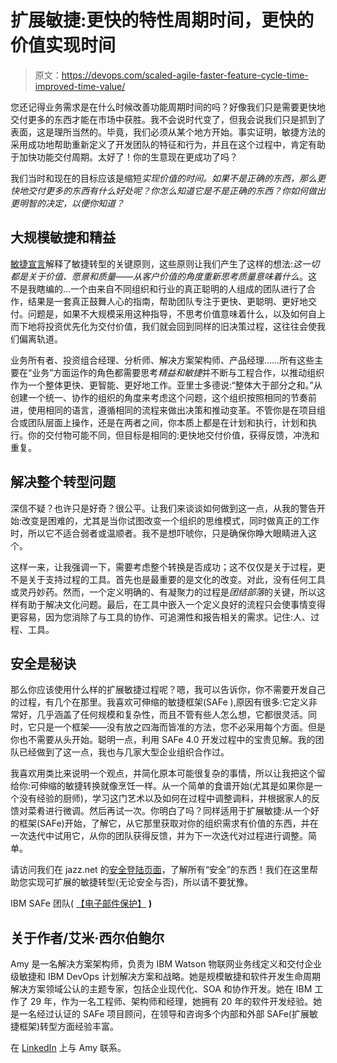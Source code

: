 # 扩展敏捷:更快的特性周期时间，更快的价值实现时间

> 原文：<https://devops.com/scaled-agile-faster-feature-cycle-time-improved-time-value/>

您还记得业务需求是在什么时候改善功能周期时间的吗？好像我们只是需要更快地交付更多的东西才能在市场中获胜。我不会说时代变了，但我会说我们只是抓到了表面，这是理所当然的。毕竟，我们必须从某个地方开始。事实证明，敏捷方法的采用成功地帮助重新定义了开发团队的特征和行为，并且在这个过程中，肯定有助于加快功能交付周期。太好了！你的生意现在更成功了吗？

我们当时和现在的目标应该是缩短*实现价值的时间。如果不是正确的东西，那么更快地交付更多的东西有什么好处呢？你怎么知道它是不是正确的东西？你如何做出更明智的决定，以便你知道？*

## 大规模敏捷和精益

[敏捷宣言](http://www.agilemanifesto.org)解释了敏捷转型的关键原则，这些原则让我们产生了这样的想法:*这一切都是关于价值、愿景和质量——从客户价值的角度重新思考质量意味着什么*。这不是我瞎编的…一个由来自不同组织和行业的真正聪明的人组成的团队进行了合作，结果是一套真正鼓舞人心的指南，帮助团队专注于更快、更聪明、更好地交付。问题是，如果不大规模采用这种指导，不思考价值意味着什么，以及如何自上而下地将投资优先化为交付价值，我们就会回到同样的旧决策过程，这往往会使我们偏离轨道。

业务所有者、投资组合经理、分析师、解决方案架构师、产品经理……所有这些主要在“业务”方面运作的角色都需要思考*精益和敏捷*并不断与工程合作，以推动组织作为一个整体更快、更智能、更好地工作。亚里士多德说:“整体大于部分之和。”从创建一个统一、协作的组织的角度来考虑这个问题，这个组织按照相同的节奏前进，使用相同的语言，遵循相同的流程来做出决策和推动变革。不管你是在项目组合或团队层面上操作，还是在两者之间，你本质上都是在计划和执行，计划和执行。你的交付物可能不同，但目标是相同的:更快地交付价值，获得反馈，冲洗和重复。

## 解决整个转型问题

深信不疑？也许只是好奇？很公平。让我们来谈谈如何做到这一点，从我的警告开始:改变是困难的，尤其是当你试图改变一个组织的思维模式，同时做真正的工作时，所以它不适合弱者或温顺者。我不是想吓唬你，只是确保你睁大眼睛进入这个。

这样一来，让我强调一下，需要考虑整个转换是否成功；这不仅仅是关于过程，更不是关于支持过程的工具。首先也是最重要的是文化的改变。对此，没有任何工具或灵丹妙药。然而，一个定义明确的、有凝聚力的过程是*团结部落*的关键，所以这样有助于解决文化问题。最后，在工具中嵌入一个定义良好的流程只会使事情变得更容易，因为您消除了与工具的协作、可追溯性和报告相关的需求。记住:人、过程、工具。

## 安全是秘诀

那么你应该使用什么样的扩展敏捷过程呢？嗯，我可以告诉你，你不需要开发自己的过程，有几个在那里。我喜欢可伸缩的敏捷框架(SAFe ),原因有很多:它定义非常好，几乎涵盖了任何规模和复杂性，而且不管有些人怎么想，它都很灵活。同时，它只是一个框架——没有放之四海而皆准的方法，您不必采用每个方面。但是你也不需要从头开始。聪明一点，利用 SAFe 4.0 开发过程中的宝贵见解。我的团队已经做到了这一点，我也与几家大型企业组织合作过。

我喜欢用类比来说明一个观点，并简化原本可能很复杂的事情，所以让我把这个留给你:可伸缩的敏捷转换就像烹饪一样。从一个简单的食谱开始(尤其是如果你是一个没有经验的厨师)，学习这门艺术以及如何在过程中调整调料，并根据家人的反馈对菜肴进行微调。然后再试一次。你明白了吗？同样适用于扩展敏捷:从一个好的框架(SAFe)开始，了解它，从它那里获取对你的组织需求有价值的东西，并在一次迭代中试用它，从你的团队获得反馈，并为下一次迭代对过程进行调整。简单。

请访问我们在 jazz.net 的[安全登陆页面](http://jazz.net/safe)，了解所有“安全”的东西！我们在这里帮助您实现可扩展的敏捷转型(无论安全与否)，所以请不要犹豫。

IBM SAFe 团队( [【电子邮件保护】](/cdn-cgi/l/email-protection#b9cad8dfdcd0d7dfd6f9dbde97cfd7dccd97d0dbd497dad6d4) **)**

## 关于作者/艾米·西尔伯鲍尔

Amy 是一名解决方案架构师，负责为 IBM Watson 物联网业务线定义和交付企业级敏捷和 IBM DevOps 计划解决方案和战略。她是规模敏捷和软件开发生命周期解决方案领域公认的主题专家，包括企业现代化、SOA 和协作开发。她在 IBM 工作了 29 年，作为一名工程师、架构师和经理，她拥有 20 年的软件开发经验。她是一名经过认证的 SAFe 项目顾问，在领导和咨询多个内部和外部 SAFe(扩展敏捷框架)转型方面经验丰富。

在 [LinkedIn](https://www.linkedin.com/pub/amy-silberbauer/43/20/3a1) 上与 Amy 联系。